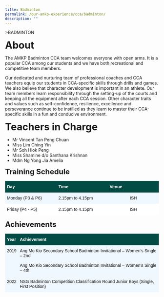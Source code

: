 ```yaml
---
title: Badminton
permalink: /our-amkp-experience/cca/badminton/
description: ""
---
```

&gt;BADMINTON

**<font size="6">About</font>**

The AMKP Badminton CCA team welcomes everyone with open arms. It is a popular CCA among our students and we have both recreational and competitive team members.

Our dedicated and nurturing team of professional coaches and CCA teachers equip our students in CCA-specific skills through drills and games. ​We also believe that character development is important in an athlete. Our team members learn responsibility through the setting-up of the courts and keeping all the equipment after each CCA session. Other character traits and values such as self-confidence, resilience, excellence and perseverance continue to be instilled as they learn to master their CCA-specific skills in a fun and conducive environment.



**<font size="6">Teachers in Charge</font>**

<ul>
  <li>Mr Vincent Tan Peng Chuan</li>
  <li>Miss Lim Ching Yin</li>
  <li>Mr Soh Hiok Peng</li>
  <li>Miss Shamine d/o Santhana Krishnan</li>
  <li>Mdm Ng Yong Jia Amelia</li>	
</ul>

**<font size="5">Training Schedule</font>**

<table style="border-collapse:collapse;border-spacing:0" class="tg">
  <thead>
    <tr>
      <th width="200" style="background-color:#024c45;border-color:#024c45;border-style:solid;border-width:1px;color:#ffffff;font-family:Arial, sans-serif;font-size:14px;font-weight:bold;overflow:hidden;padding:10px 5px;text-align:left;vertical-align:top;word-break:normal">Day</th>
      <th width="200" style="background-color:#024c45;border-color:#024c45;border-style:solid;border-width:1px;color:#ffffff;font-family:Arial, sans-serif;font-size:14px;font-weight:bold;overflow:hidden;padding:10px 5px;text-align:left;vertical-align:top;word-break:normal">Time</th>
      <th width="200" style="background-color:#024c45;border-color:#024c45;border-style:solid;border-width:1px;color:#ffffff;font-family:Arial, sans-serif;font-size:14px;font-weight:bold;overflow:hidden;padding:10px 5px;text-align:left;vertical-align:top;word-break:normal">Venue</th>
    </tr>
  </thead>
  <tbody>
    <tr>
      <td style="background-color:#eff7ff;border-color:#eff7ff;border-style:solid;border-width:1px;font-family:Arial, sans-serif;font-size:14px;overflow:hidden;padding:10px 5px;text-align:left;vertical-align:top;word-break:normal">Monday (P3 &amp; P6)</td>
      <td style="background-color:#eff7ff;border-color:#eff7ff;border-style:solid;border-width:1px;font-family:Arial, sans-serif;font-size:14px;overflow:hidden;padding:10px 5px;text-align:left;vertical-align:top;word-break:normal">2.15pm to 4.15pm</td>
      <td style="background-color:#eff7ff;border-color:#eff7ff;border-style:solid;border-width:1px;font-family:Arial, sans-serif;font-size:14px;overflow:hidden;padding:10px 5px;text-align:center;vertical-align:top;word-break:normal">ISH</td>
    </tr>
    <tr>
      <td style="background-color:#FFF;border-color:#ffffff;border-style:solid;border-width:1px;font-family:Arial, sans-serif;font-size:14px;overflow:hidden;padding:10px 5px;text-align:left;vertical-align:top;word-break:normal">Friday (P4 - P5)</td>
      <td style="background-color:#FFF;border-color:#ffffff;border-style:solid;border-width:1px;font-family:Arial, sans-serif;font-size:14px;overflow:hidden;padding:10px 5px;text-align:left;vertical-align:top;word-break:normal">2.15pm to 4.15pm</td>
      <td style="background-color:#FFF;border-color:#ffffff;border-style:solid;border-width:1px;font-family:Arial, sans-serif;font-size:14px;overflow:hidden;padding:10px 5px;text-align:center;vertical-align:top;word-break:normal">ISH</td>
    </tr>
  </tbody>
</table>


**<font size="5">Achievements</font>**
<!--Achievement Table-->
<table style="border-collapse:collapse;border-spacing:0" class="tg">
  <thead>
    <tr>
      <th style="background-color:#024C45;border-color:#024c45;border-style:solid;border-width:1px;color:#FFF;font-family:Arial, sans-serif;font-size:14px;font-weight:bold;overflow:hidden;padding:10px 5px;text-align:left;vertical-align:top;word-break:normal">Year</th>
      <th style="background-color:#024C45;border-color:#024c45;border-style:solid;border-width:1px;color:#FFF;font-family:Arial, sans-serif;font-size:14px;font-weight:bold;overflow:hidden;padding:10px 5px;text-align:left;vertical-align:top;word-break:normal">Achievement</th>
    </tr>
  </thead>
  <tbody>
    <tr>
      <td style="background-color:#EFF7FF;border-color:#eff7ff;border-style:solid;border-width:1px;font-family:Arial, sans-serif;font-size:14px;overflow:hidden;padding:10px 5px;text-align:left;vertical-align:top;word-break:normal">2019</td>
      <td style="background-color:#EFF7FF;border-color:#eff7ff;border-style:solid;border-width:1px;font-family:Arial, sans-serif;font-size:14px;overflow:hidden;padding:10px 5px;text-align:left;vertical-align:top;word-break:normal">Ang Mo Kio Secondary School Badminton Invitational – Women’s Single – 2nd<br>
        <br>
        Ang Mo Kio Secondary School Badminton Invitational – Women’s Single – 4th </td>
    </tr>
    <tr>
      <td style="background-color:#EFF7FF;border-color:#eff7ff;border-style:solid;border-width:1px;font-family:Arial, sans-serif;font-size:14px;overflow:hidden;padding:10px 5px;text-align:left;vertical-align:top;word-break:normal">2022</td>
      <td style="background-color:#EFF7FF;border-color:#eff7ff;border-style:solid;border-width:1px;font-family:Arial, sans-serif;font-size:14px;overflow:hidden;padding:10px 5px;text-align:left;vertical-align:top;word-break:normal">NSG Badminton Competition Classification Round Junior Boys (Single, First Position)</td>
    </tr>
  </tbody>
</table>
